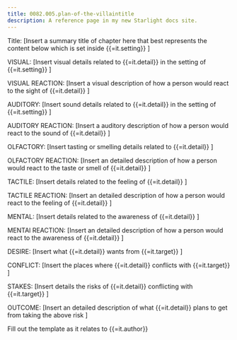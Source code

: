 ```yaml
---
title: 0082.005.plan-of-the-villaintitle
description: A reference page in my new Starlight docs site.
---
```

Title: [Insert a summary title of chapter here that best represents the content below which is set inside {{=it.setting}} ]

VISUAL: [Insert visual details related to {{=it.detail}} in the setting of {{=it.setting}} ]

VISUAL REACTION: [Insert a visual description of how a person would react to the sight of {{=it.detail}} ]

AUDITORY: [Insert sound details related to {{=it.detail}} in the setting of  {{=it.setting}} ]

AUDITORY REACTION: [Insert a auditory description of how a person would react to the sound of {{=it.detail}} ]

OLFACTORY: [Insert tasting or smelling details related to {{=it.detail}} ]

OLFACTORY REACTION: [Insert an detailed description of how a person would react to the taste or smell of {{=it.detail}} ]

TACTILE: [Insert details related to the feeling of {{=it.detail}} ]

TACTILE REACTION: [Insert an detailed description of how a person would react to the feeling of {{=it.detail}} ]

MENTAL: [Insert details related to the awareness of {{=it.detail}} ]

MENTAl REACTION: [Insert an detailed description of how a person would react to the awareness of {{=it.detail}} ]

DESIRE: [Insert what {{=it.detail}} wants from {{=it.target}} ]

CONFLICT: [Insert the places where {{=it.detail}} conflicts with {{=it.target}} ]

STAKES: [Insert details the risks of {{=it.detail}} conflicting with {{=it.target}} ]

OUTCOME: [Insert an detailed description of what {{=it.detail}} plans to get from taking the above risk ]

Fill out the template as it relates to {{=it.author}}